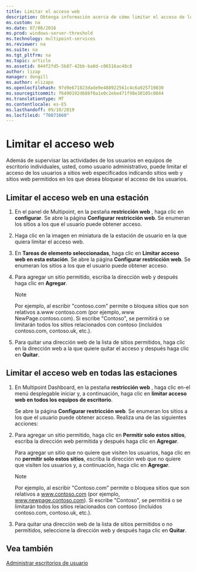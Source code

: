 ```yaml
---
title: Limitar el acceso web
description: Obtenga información acerca de cómo limitar el acceso de los usuarios a Internet en Multipoint Services
ms.custom: na
ms.date: 07/08/2016
ms.prod: windows-server-threshold
ms.technology: multipoint-services
ms.reviewer: na
ms.suite: na
ms.tgt_pltfrm: na
ms.topic: article
ms.assetid: 044f2fd5-5b87-42bb-ba0d-c06516ac48c8
author: lizap
manager: dongill
ms.author: elizapo
ms.openlocfilehash: 97d9e671823dade9e488922561c4c6a925719830
ms.sourcegitcommit: f6490192d686f0a1e0c2ebe471f98e30105c0844
ms.translationtype: MT
ms.contentlocale: es-ES
ms.lasthandoff: 09/10/2019
ms.locfileid: "70871660"
---
```

# <a name="limit-web-access"></a>Limitar el acceso web
Además de supervisar las actividades de los usuarios en equipos de escritorio individuales, usted, como usuario administrativo, puede limitar el acceso de los usuarios a sitios web especificados indicando sitios web y sitios web permitidos en los que desea bloquear el acceso de los usuarios.  
  
## <a name="to-limit-web-access-on-a-station"></a>Limitar el acceso web en una estación  
  
1. En el panel de Multipoint, en la pestaña **restricción web** , haga clic en **configurar**. Se abre la página **Configurar restricción web**. Se enumeran los sitios a los que el usuario puede obtener acceso.  
  
2. Haga clic en la imagen en miniatura de la estación de usuario en la que quiera limitar el acceso web.  
  
3. En **Tareas de elemento seleccionadas**, haga clic en **Limitar acceso web en esta estación**. Se abre la página **Configurar restricción web**. Se enumeran los sitios a los que el usuario puede obtener acceso.  
  
4. Para agregar un sitio permitido, escriba la dirección web y después haga clic en **Agregar**.  
  
   > [!NOTE]
   > Por ejemplo, al escribir "contoso.com" permite o bloquea sitios que son relativos a\.www contoso.com (por ejemplo,\.www NewPage.contoso.com). Si escribe "Contoso", se permitirá o se limitarán todos los sitios relacionados con contoso (incluidos contoso.com, contoso.uk, etc.).  
  
5. Para quitar una dirección web de la lista de sitios permitidos, haga clic en la dirección web a la que quiere quitar el acceso y después haga clic en **Quitar**.  
  
## <a name="to-limit-web-access-on-all-stations"></a>Limitar el acceso web en todas las estaciones  
  
1. En Multipoint Dashboard, en la pestaña **restricción web** , haga clic en\-el menú desplegable iniciar y, a continuación, haga clic en **limitar acceso web en todos los equipos de escritorio**.  
  
   Se abre la página **Configurar restricción web**. Se enumeran los sitios a los que el usuario puede obtener acceso. Realiza una de las siguientes acciones:  
  
2. Para agregar un sitio permitido, haga clic en **Permitir solo estos sitios**, escriba la dirección web permitida y después haga clic en **Agregar**.  
  
   Para agregar un sitio que no quiere que visiten los usuarios, haga clic en no **permitir solo estos sitios**, escriba la dirección web que no quiere que visiten los usuarios y, a continuación, haga clic en **Agregar**.  
  
   > [!NOTE]
   > Por ejemplo, al escribir "Contoso.com" permite o bloquea sitios que son relativos a www.contoso.com (por ejemplo, www.newpage.contoso.com). Si escribe "Contoso", se permitirá o se limitarán todos los sitios relacionados con contoso (incluidos contoso.com, contoso.uk, etc.).  
  
3. Para quitar una dirección web de la lista de sitios permitidos o no permitidos, seleccione la dirección web y después haga clic en **Quitar**.  
  
## <a name="see-also"></a>Vea también  
[Administrar escritorios de usuario](manage-user-desktops-using-multipoint-dashboard.md)  
